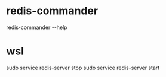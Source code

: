 #  redis-commander
redis-commander --help

# wsl 
 sudo service redis-server stop
 sudo service redis-server start




